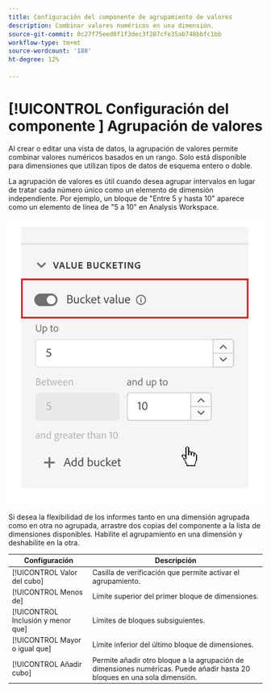 ```yaml
---
title: Configuración del componente de agrupamiento de valores
description: Combinar valores numéricos en una dimensión.
source-git-commit: 0c27f75eed8f1f3dec3f287cfe35ab748bbfc1bb
workflow-type: tm+mt
source-wordcount: '188'
ht-degree: 12%

---
```



# [!UICONTROL Configuración del componente ] Agrupación de valores

Al crear o editar una vista de datos, la agrupación de valores permite combinar valores numéricos basados en un rango. Solo está disponible para dimensiones que utilizan tipos de datos de esquema entero o doble.

La agrupación de valores es útil cuando desea agrupar intervalos en lugar de tratar cada número único como un elemento de dimensión independiente. Por ejemplo, un bloque de &quot;Entre 5 y hasta 10&quot; aparece como un elemento de línea de &quot;5 a 10&quot; en Analysis Workspace.

![Clasificación de valor](../assets/value-bucketing.png)

Si desea la flexibilidad de los informes tanto en una dimensión agrupada como en otra no agrupada, arrastre dos copias del componente a la lista de dimensiones disponibles. Habilite el agrupamiento en una dimensión y deshabilite en la otra.

| Configuración | Descripción |
| --- | --- |
| [!UICONTROL Valor del cubo] | Casilla de verificación que permite activar el agrupamiento. |
| [!UICONTROL Menos de] | Límite superior del primer bloque de dimensiones. |
|  [!UICONTROL Inclusión y menor que] | Límites de bloques subsiguientes. |
| [!UICONTROL Mayor o igual que] | Límite inferior del último bloque de dimensiones. |
| [!UICONTROL Añadir cubo] | Permite añadir otro bloque a la agrupación de dimensiones numéricas. Puede añadir hasta 20 bloques en una sola dimensión. |
